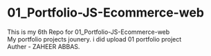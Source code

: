 # 01_Portfolio-JS-Ecommerce-web
This is my 6th Repo for 01_Portfolio-JS-Ecommerce-web
<br>
My portfolio projects jounery. i did upload 01 portfolio project
<br>
Auther - ZAHEER ABBAS.
